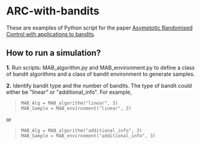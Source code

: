 # ARC-with-bandits
These are examples of Python script for the paper [Asymptotic Randomised Control with applications to bandits](https://arxiv.org/abs/2010.07252).

## How to run a simulation?

**1.** Run scripts: MAB_algorithm.py and MAB_environment.py to define a class of bandit algorithms and a class of bandit environment to generate samples.

**2.** Identify bandit type and the number of bandits. The type of bandit could either be "linear" or "additional_info". For example,
>```
>MAB_Alg = MAB_algorithm("linear", 3)
>MAB_Sample = MAB_environment("linear", 3)
>```
or
>```
>MAB_Alg = MAB_algorithm("additional_info", 3)
>MAB_Sample = MAB_environment("additional_info", 3)
>```


